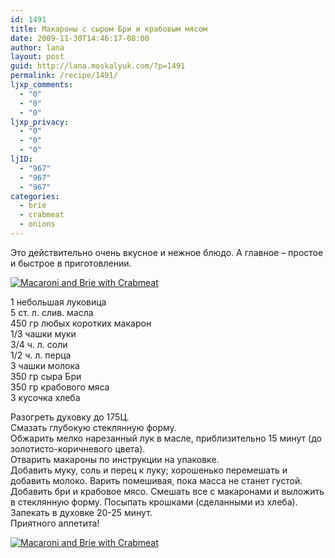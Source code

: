 ```yaml
---
id: 1491
title: Макароны с сыром Бри и крабовым мясом
date: 2009-11-30T14:46:17-08:00
author: lana
layout: post
guid: http://lana.moskalyuk.com/?p=1491
permalink: /recipe/1491/
ljxp_comments:
  - "0"
  - "0"
  - "0"
ljxp_privacy:
  - "0"
  - "0"
  - "0"
ljID:
  - "967"
  - "967"
  - "967"
categories:
  - brie
  - crabmeat
  - onions
---
```

Это действительно очень вкусное и нежное блюдо. А главное &#8211; простое и быстрое в приготовлении.

<a class="flickr-image alignnone" title="Macaroni and Brie with Crabmeat" href="http://www.flickr.com/photos/67405678@N00/4147721293/" target="_blank"><img src="http://farm3.static.flickr.com/2633/4147721293_eb5b95d4f5.jpg" alt="Macaroni and Brie with Crabmeat" /></a>

1 небольшая луковица  
5 ст. л. слив. масла  
450 гр любых коротких макарон  
1/3 чашки муки  
3/4 ч. л. соли  
1/2 ч. л. перца  
3 чашки молока  
350 гр сыра Бри  
350 гр крабового мяса  
3 кусочка хлеба

Разогреть духовку до 175Ц.  
Смазать глубокую стеклянную форму.  
Обжарить мелко нарезанный лук в масле, приблизительно 15 минут (до золотисто-коричневого цвета).  
Отварить макароны по инструкции на упаковке.  
Добавить муку, соль и перец к луку; хорошенько перемешать и добавить молоко. Варить помешивая, пока масса не станет густой.  
Добавить бри и крабовое мясо. Смешать все с макаронами и выложить в стеклянную форму. Посыпать крошками (сделанными из хлеба).  
Запекать в духовке 20-25 минут.  
Приятного аппетита!

<a class="flickr-image alignnone" title="Macaroni and Brie with Crabmeat" href="http://www.flickr.com/photos/67405678@N00/4148479268/" target="_blank"><img src="http://farm3.static.flickr.com/2511/4148479268_18333fd718.jpg" alt="Macaroni and Brie with Crabmeat" /></a>